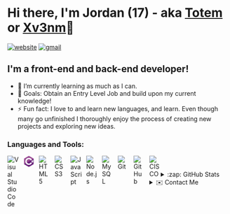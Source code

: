 # Hi there, I'm Jordan (17) - aka [Totem][github] or [Xv3nm][github]👋 

[![website](https://img.shields.io/website?style=for-the-badge&url=https%3A%2F%2Fjordanbelsito.com)](https://jordanbelsito.com)
[![gmail](https://img.shields.io/badge/jordanb0728@gmail.com-Gmail-brightgreen?style=for-the-badge)](https://mail.google.com/mail/u/?authuser=jordanb0728@gmail.com)

## I'm a front-end and back-end developer!

- 🌱 I’m currently learning as much as I can.
- 🥅 Goals: Obtain an Entry Level Job and build upon my current knowledge!
- ⚡ Fun fact: I love to and learn new languages, and learn. Even though many go unfinished I thoroughly enjoy the process of creating new projects and exploring new ideas.

### Languages and Tools:

<img align="left" alt="Visual Studio Code" width="26px" src="https://cdn.jsdelivr.net/gh/devicons/devicon/icons/vscode/vscode-original.svg" style="padding-right:10px;" />
<img align="left" alt="CSHARP" width="26px" src="https://raw.githubusercontent.com/devicons/devicon/v2.15.1/icons/csharp/csharp-original.svg" style="padding-right:10px;" />
<img align="left" alt="HTML5" width="26px" src="https://cdn.jsdelivr.net/gh/devicons/devicon/icons/html5/html5-original.svg" style="padding-right:10px;" />
<img align="left" alt="CSS3" width="26px" src="https://cdn.jsdelivr.net/gh/devicons/devicon/icons/css3/css3-original.svg" style="padding-right:10px;" />
<img align="left" alt="JavaScript" width="26px" src="https://cdn.jsdelivr.net/gh/devicons/devicon/icons/javascript/javascript-original.svg" style="padding-right:10px;" />
<img align="left" alt="Node.js" width="26px" src="https://cdn.jsdelivr.net/gh/devicons/devicon/icons/nodejs/nodejs-original.svg" style="padding-right:10px;" />
<img align="left" alt="MySQL" width="26px" src="https://cdn.jsdelivr.net/gh/devicons/devicon/icons/mysql/mysql-original.svg" style="padding-right:10px;" />
<img align="left" alt="Git" width="26px" src="https://cdn.jsdelivr.net/gh/devicons/devicon/icons/git/git-original.svg" style="padding-right:10px;" />
<img align="left" alt="GitHub" width="26px" src="https://user-images.githubusercontent.com/3369400/139447912-e0f43f33-6d9f-45f8-be46-2df5bbc91289.png" style="padding-right:10px;" />
<img align="left" alt="CISCO" width="26px" src="https://static-00.iconduck.com/assets.00/cisco-color-icon-512x280-lqibrjgt.png" />


<br />
<br />


<details>
  <summary>:zap: GitHub Stats</summary>

  <img alt="Totem's GitHub Stats" src="https://github-readme-stats.vercel.app/api?username=Xv3nm&show_icons=true&hide_border=false&title_color=ff652f&icon_color=FFE400&bg_color=09131B&text_color=ffffff&border_color=0c1a25" />

</details>

<details>
  <summary>✉️ Contact Me</summary> <br />
  
[![gmail](https://img.shields.io/website?down_color=red&down_message=Gmail&style=for-the-badge&label=jordanb0728@gmail.com&up_color=red&up_message=Gmail&url=https%3A%2F%2Fexample.com)](https://mail.google.com/mail/u/?authuser=jordanb0728@gmail.com)

<img align="left" alt="Discord" src="https://lanyard.cnrad.dev/api/486343483569864708?borderRadius=10pxAidleMessage=away%20and%20stuff&amp;bg=a&amp;animated=true" />

</details>

[website]: https://jordanbelsito.com
[github]: https://github.com/Xv3nm
[discord]: https://discord.com/users/486343483569864708
[gmail]: https://mail.google.com/mail/u/?authuser=jordanb0728@gmail.com
